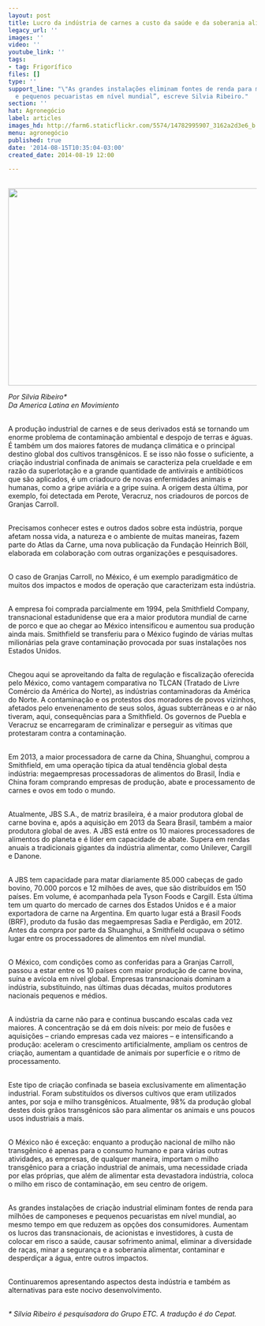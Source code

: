 ```yaml
---
layout: post
title: Lucro da indústria de carnes a custo da saúde e da soberania alimentar
legacy_url: ''
images: ''
video: ''
youtube_link: ''
tags:
- tag: Frigorífico
files: []
type: ''
support_line: "\"As grandes instalações eliminam fontes de renda para milhões de camponeses
  e pequenos pecuaristas em nível mundial”, escreve Silvia Ribeiro."
section: ''
hat: Agronegócio
label: articles
images_hd: http://farm6.staticflickr.com/5574/14782995907_3162a2d3e6_b.jpg
menu: agronegócio
published: true
date: '2014-08-15T10:35:04-03:00'
created_date: 2014-08-19 12:00

---
```

<p><br />
<span contenteditable="false" tabindex="-1"><img alt="" data-widget="image" height="400" src="http://farm6.staticflickr.com/5574/14782995907_3162a2d3e6_b.jpg" width="552" /></span></p>

<p><em>Por Silvia Ribeiro*<br />
Da America Latina en Movimiento</em></p>

<p><br />
A produ&ccedil;&atilde;o industrial de carnes e de seus derivados est&aacute; se tornando um enorme problema de contamina&ccedil;&atilde;o ambiental e despojo de terras e &aacute;guas. &Eacute; tamb&eacute;m um dos maiores fatores de mudan&ccedil;a clim&aacute;tica e o principal destino global dos cultivos transg&ecirc;nicos. E se isso n&atilde;o fosse o suficiente, a cria&ccedil;&atilde;o industrial confinada de animais se caracteriza pela crueldade e em raz&atilde;o da superlota&ccedil;&atilde;o e a grande quantidade de antivirais e antibi&oacute;ticos que s&atilde;o aplicados, &eacute; um criadouro de novas enfermidades animais e humanas, como a gripe avi&aacute;ria e a gripe su&iacute;na. A origem desta &uacute;ltima, por exemplo, foi detectada em Perote, Veracruz, nos criadouros de porcos de Granjas Carroll.</p>

<p><br />
Precisamos conhecer estes e outros dados sobre esta ind&uacute;stria, porque afetam nossa vida, a natureza e o ambiente de muitas maneiras, fazem parte do Atlas da Carne, uma nova publica&ccedil;&atilde;o da Funda&ccedil;&atilde;o Heinrich B&ouml;ll, elaborada em colabora&ccedil;&atilde;o com outras organiza&ccedil;&otilde;es e pesquisadores.</p>

<p><br />
O caso de Granjas Carroll, no M&eacute;xico, &eacute; um exemplo paradigm&aacute;tico de muitos dos impactos e modos de opera&ccedil;&atilde;o que caracterizam esta ind&uacute;stria.</p>

<p><br />
A empresa foi comprada parcialmente em 1994, pela Smithfield Company, transnacional estadunidense que era a maior produtora mundial de carne de porco e que ao chegar ao M&eacute;xico intensificou e aumentou sua produ&ccedil;&atilde;o ainda mais. Smithfield se transferiu para o M&eacute;xico fugindo de v&aacute;rias multas milion&aacute;rias pela grave contamina&ccedil;&atilde;o provocada por suas instala&ccedil;&otilde;es nos Estados Unidos.</p>

<p><br />
Chegou aqui se aproveitando da falta de regula&ccedil;&atilde;o e fiscaliza&ccedil;&atilde;o oferecida pelo M&eacute;xico, como vantagem comparativa no TLCAN (Tratado de Livre Com&eacute;rcio da Am&eacute;rica do Norte), as ind&uacute;strias contaminadoras da Am&eacute;rica do Norte. A contamina&ccedil;&atilde;o e os protestos dos moradores de povos vizinhos, afetados pelo envenenamento de seus solos, &aacute;guas subterr&acirc;neas e o ar n&atilde;o tiveram, aqui, consequ&ecirc;ncias para a Smithfield. Os governos de Puebla e Veracruz se encarregaram de criminalizar e perseguir as v&iacute;timas que protestaram contra a contamina&ccedil;&atilde;o.</p>

<p><br />
Em 2013, a maior processadora de carne da China, Shuanghui, comprou a Smithfield, em uma opera&ccedil;&atilde;o t&iacute;pica da atual tend&ecirc;ncia global desta ind&uacute;stria: megaempresas processadoras de alimentos do Brasil, &Iacute;ndia e China foram comprando empresas de produ&ccedil;&atilde;o, abate e processamento de carnes e ovos em todo o mundo.</p>

<p><br />
Atualmente, JBS S.A., de matriz brasileira, &eacute; a maior produtora global de carne bovina e, ap&oacute;s a aquisi&ccedil;&atilde;o em 2013 da Seara Brasil, tamb&eacute;m a maior produtora global de aves. A JBS est&aacute; entre os 10 maiores processadores de alimentos do planeta e &eacute; l&iacute;der em capacidade de abate. Supera em rendas anuais a tradicionais gigantes da ind&uacute;stria alimentar, como Unilever, Cargill e Danone.</p>

<p><br />
A JBS tem capacidade para matar diariamente 85.000 cabe&ccedil;as de gado bovino, 70.000 porcos e 12 milh&otilde;es de aves, que s&atilde;o distribu&iacute;dos em 150 pa&iacute;ses. Em volume, &eacute; acompanhada pela Tyson Foods e Cargill. Esta &uacute;ltima tem um quarto do mercado de carnes dos Estados Unidos e &eacute; a maior exportadora de carne na Argentina. Em quarto lugar est&aacute; a Brasil Foods (BRF), produto da fus&atilde;o das megaempresas Sadia e Perdig&atilde;o, em 2012. Antes da compra por parte da Shuanghui, a Smithfield ocupava o s&eacute;timo lugar entre os processadores de alimentos em n&iacute;vel mundial.</p>

<p><br />
O M&eacute;xico, com condi&ccedil;&otilde;es como as conferidas para a Granjas Carroll, passou a estar entre os 10 pa&iacute;ses com maior produ&ccedil;&atilde;o de carne bovina, su&iacute;na e av&iacute;cola em n&iacute;vel global. Empresas transnacionais dominam a ind&uacute;stria, substituindo, nas &uacute;ltimas duas d&eacute;cadas, muitos produtores nacionais pequenos e m&eacute;dios.</p>

<p><br />
A ind&uacute;stria da carne n&atilde;o para e continua buscando escalas cada vez maiores. A concentra&ccedil;&atilde;o se d&aacute; em dois n&iacute;veis: por meio de fus&otilde;es e aquisi&ccedil;&otilde;es &ndash; criando empresas cada vez maiores &ndash; e intensificando a produ&ccedil;&atilde;o: aceleram o crescimento artificialmente, ampliam os centros de cria&ccedil;&atilde;o, aumentam a quantidade de animais por superf&iacute;cie e o ritmo de processamento.</p>

<p><br />
Este tipo de cria&ccedil;&atilde;o confinada se baseia exclusivamente em alimenta&ccedil;&atilde;o industrial. Foram substitu&iacute;dos os diversos cultivos que eram utilizados antes, por soja e milho transg&ecirc;nicos. Atualmente, 98% da produ&ccedil;&atilde;o global destes dois gr&atilde;os transg&ecirc;nicos s&atilde;o para alimentar os animais e uns poucos usos industriais a mais.</p>

<p><br />
O M&eacute;xico n&atilde;o &eacute; exce&ccedil;&atilde;o: enquanto a produ&ccedil;&atilde;o nacional de milho n&atilde;o transg&ecirc;nico &eacute; apenas para o consumo humano e para v&aacute;rias outras atividades, as empresas, de qualquer maneira, importam o milho transg&ecirc;nico para a cria&ccedil;&atilde;o industrial de animais, uma necessidade criada por elas pr&oacute;prias, que al&eacute;m de alimentar esta devastadora ind&uacute;stria, coloca o milho em risco de contamina&ccedil;&atilde;o, em seu centro de origem.</p>

<p><br />
As grandes instala&ccedil;&otilde;es de cria&ccedil;&atilde;o industrial eliminam fontes de renda para milh&otilde;es de camponeses e pequenos pecuaristas em n&iacute;vel mundial, ao mesmo tempo em que reduzem as op&ccedil;&otilde;es dos consumidores. Aumentam os lucros das transnacionais, de acionistas e investidores, &agrave; custa de colocar em risco a sa&uacute;de, causar sofrimento animal, eliminar a diversidade de ra&ccedil;as, minar a seguran&ccedil;a e a soberania alimentar, contaminar e desperdi&ccedil;ar a &aacute;gua, entre outros impactos.</p>

<p><br />
Continuaremos apresentando aspectos desta ind&uacute;stria e tamb&eacute;m as alternativas para este nocivo desenvolvimento.</p>

<p><br />
<em>* Silvia Ribeiro &eacute; pesquisadora do Grupo ETC. A tradu&ccedil;&atilde;o &eacute; do Cepat.</em></p>

